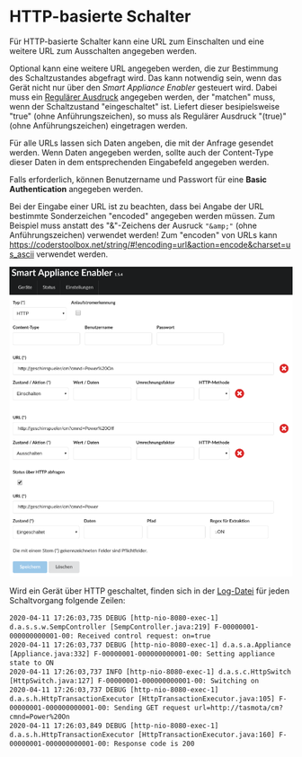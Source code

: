 # HTTP-basierte Schalter

Für HTTP-basierte Schalter kann eine URL zum Einschalten und eine weitere URL zum Ausschalten angegeben werden.

Optional kann eine weitere URL angegeben werden, die zur Bestimmung des Schaltzustandes abgefragt wird. Das kann notwendig sein, wenn das Gerät nicht nur über den *Smart Appliance Enabler* gesteuert wird. Dabei muss ein [Regulärer Ausdruck](WertExtraktion_DE.md) angegeben werden, der "matchen" muss, wenn der Schaltzustand "eingeschaltet" ist. Liefert dieser besipielsweise "true" (ohne Anführungszeichen), so muss als Regulärer Ausdruck "(true)" (ohne Anführungszeichen) eingetragen werden.

Für alle URLs lassen sich Daten angeben, die mit der Anfrage gesendet werden. Wenn Daten angegeben werden, sollte auch der Content-Type dieser Daten in dem entsprechenden Eingabefeld angegeben werden.

Falls erforderlich, können Benutzername und Passwort für eine __Basic Authentication__ angegeben werden.

Bei der Eingabe einer URL ist zu beachten, dass bei Angabe der URL bestimmte Sonderzeichen "encoded" angegeben werden müssen. Zum Beispiel muss anstatt des "&"-Zeichens der Ausruck ```"&amp;"``` (ohne Anführungszeichen) verwendet werden! Zum "encoden" von URLs kann https://coderstoolbox.net/string/#!encoding=url&action=encode&charset=us_ascii verwendet werden.

![HTTP Switch](../pics/fe/HttpSwitch.png)

Wird ein Gerät über HTTP geschaltet, finden sich in der [Log-Datei](Support.md#Log) für jeden Schaltvorgang folgende Zeilen:
```
2020-04-11 17:26:03,735 DEBUG [http-nio-8080-exec-1] d.a.s.s.w.SempController [SempController.java:219] F-00000001-000000000001-00: Received control request: on=true
2020-04-11 17:26:03,737 DEBUG [http-nio-8080-exec-1] d.a.s.a.Appliance [Appliance.java:332] F-00000001-000000000001-00: Setting appliance state to ON
2020-04-11 17:26:03,737 INFO [http-nio-8080-exec-1] d.a.s.c.HttpSwitch [HttpSwitch.java:127] F-00000001-000000000001-00: Switching on
2020-04-11 17:26:03,737 DEBUG [http-nio-8080-exec-1] d.a.s.h.HttpTransactionExecutor [HttpTransactionExecutor.java:105] F-00000001-000000000001-00: Sending GET request url=http://tasmota/cm?cmnd=Power%20On
2020-04-11 17:26:03,849 DEBUG [http-nio-8080-exec-1] d.a.s.h.HttpTransactionExecutor [HttpTransactionExecutor.java:160] F-00000001-000000000001-00: Response code is 200
```
